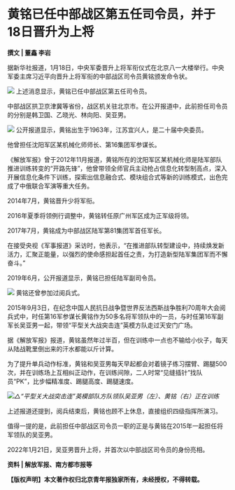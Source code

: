 # 黄铭已任中部战区第五任司令员，并于18日晋升为上将

**撰文 | 董鑫 李岩**

据新华社报道，1月18日，中央军委晋升上将军衔仪式在北京八一大楼举行。中央军委主席习近平向晋升上将军衔的中部战区司令员黄铭颁发命令状。

![](https://inews.gtimg.com/news_bt/O2w2GuAHYIKYSc0PMUIIxzjf-nun8q4P7ETgjgWxOQNs8AA/1000)
上述消息显示，黄铭已任中部战区第五任司令员。

中部战区拱卫京津冀等省份，战区机关驻北京市。在公开报道中，此前担任司令员的分别是韩卫国、乙晓光、林向阳、吴亚男。

![](https://inews.gtimg.com/news_bt/OGzfgQPOBS_cSZVfpY_u1lwXVqWZYIbfCo1UICbBAr1skAA/1000)
公开报道显示，黄铭出生于1963年，江苏宜兴人，是二十届中央委员。

他曾担任沈阳军区某机械化师师长、第16集团军参谋长。

《解放军报》曾于2012年11月报道，黄铭所在的沈阳军区某机械化师是陆军部队推进训练转变的“开路先锋”，他曾带领全师官兵主动抢占信息化转型制高点，深入开展信息化条件下训练，探索出信息融合式、模块组合式等新的训练模式，出色完成了中俄联合军演等重大任务。

2014年7月，黄铭晋升少将军衔。

2016年夏季将领例行调整中，黄铭转任原广州军区成为正军级将领。

2017年7月，黄铭成为中部战区陆军第81集团军首任军长。

在接受央视《军事报道》采访时，他表示，“在推进部队转型建设中，持续焕发新活力，汇聚正能量，以强烈的使命感担起首任之责，为打造新型陆军集团军而不懈奋斗。”

2019年6月，公开报道显示，黄铭已担任陆军副司令员。

![](https://inews.gtimg.com/news_bt/OZYybQzXNYdIStOQTkh3KvZZmP513lWtroBveyjt0_uykAA/1000)
黄铭还曾参加过阅兵式。

2015年9月3日，在纪念中国人民抗日战争暨世界反法西斯战争胜利70周年大会阅兵式中，时任第16军参谋长黄铭作为50多名将军领队中的一员，与时任第16军副军长吴亚男一起，带领“平型关大战突击连”英模方队走过天安门广场。

据《解放军报》报道，黄铭虽然年过半百，但在训练中一点也不输给小伙子，每天从陆战靴里倒出来的汗水都能以斤计算。

为了提升单兵动作标准，黄铭和吴亚男每天早起都会对着镜子练习摆臂、踢腿500次，并在训练场上互相纠正动作，在训练间隙，二人时常“见缝插针”找队员“PK”，比步幅精准度、踢腿高度、踢腿速度。

![](https://inews.gtimg.com/news_bt/Oqwdl7iyiwKyjRJs1JTwq8CXV3nCGOaZtbSLdVVozyrMQAA/1000)_△“平型关大战突击连”英模部队方队领队吴亚男（左）、黄铭（右）正在训练_

上述报道还提到，阅兵结束后，黄铭也顾不上休息，直接组织四级指挥所演习。

值得一提的是，此前担任中部战区司令员一职的正是与黄铭在2015年一起担任将军领队的吴亚男。

2022年1月21日，吴亚男晋升上将，并首次以中部战区司令员的身份亮相。

**资料 | 解放军报、南方都市报等**

**【版权声明】本文著作权归北京青年报独家所有，未经授权，不得转载。**

